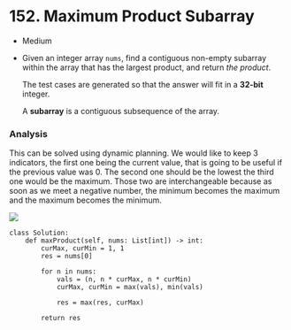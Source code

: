 # 152. Maximum Product Subarray

* Medium
*   Given an integer array `nums`, find a contiguous non-empty subarray within the array that has the largest product, and return _the product_.

    The test cases are generated so that the answer will fit in a **32-bit** integer.

    A **subarray** is a contiguous subsequence of the array.

### Analysis&#x20;

This can be solved using dynamic planning. We would like to keep 3 indicators, the first one being the current value, that is going to be useful if the previous value was 0. The second one should be the lowest the third one would be the maximum. Those two are interchangeable because as soon as we meet a negative number, the minimum becomes the maximum and the maximum becomes the minimum.&#x20;

![](<../../../../.gitbook/assets/image (184).png>)

```
class Solution:
    def maxProduct(self, nums: List[int]) -> int:
        curMax, curMin = 1, 1
        res = nums[0]
        
        for n in nums:
            vals = (n, n * curMax, n * curMin)
            curMax, curMin = max(vals), min(vals)
			
            res = max(res, curMax)
            
        return res
```
